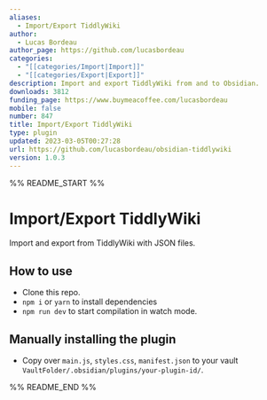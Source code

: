 ```yaml
---
aliases:
  - Import/Export TiddlyWiki
author:
  - Lucas Bordeau
author_page: https://github.com/lucasbordeau
categories:
  - "[[categories/Import|Import]]"
  - "[[categories/Export|Export]]"
description: Import and export TiddlyWiki from and to Obsidian.
downloads: 3812
funding_page: https://www.buymeacoffee.com/lucasbordeau
mobile: false
number: 847
title: Import/Export TiddlyWiki
type: plugin
updated: 2023-03-05T00:27:28
url: https://github.com/lucasbordeau/obsidian-tiddlywiki
version: 1.0.3
---
```


%% README_START %%

# Import/Export TiddlyWiki 

Import and export from TiddlyWiki with JSON files.


## How to use

- Clone this repo.
- `npm i` or `yarn` to install dependencies
- `npm run dev` to start compilation in watch mode.

## Manually installing the plugin

- Copy over `main.js`, `styles.css`, `manifest.json` to your vault `VaultFolder/.obsidian/plugins/your-plugin-id/`.


%% README_END %%